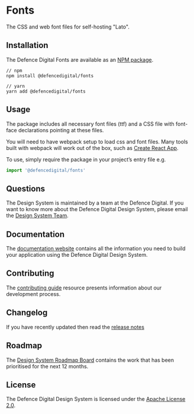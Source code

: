 # Fonts

The CSS and web font files for self-hosting "Lato".

## Installation

The Defence Digital Fonts are available as an [NPM package](https://www.npmjs.com/package/@defencedigital/fonts).

```
// npm
npm install @defencedigital/fonts

// yarn
yarn add @defencedigital/fonts
```

## Usage

The package includes all necessary font files (ttf) and a CSS file with font-face declarations pointing at these files.

You will need to have webpack setup to load css and font files. Many tools built with webpack will work out of the box, such as [Create React App](https://github.com/facebook/create-react-app).

To use, simply require the package in your project’s entry file e.g.

```javascript
import '@defencedigital/fonts'
```

## Questions

The Design System is maintained by a team at the Defence Digital. If you want to know more about the Defence Digital Design System, please email the [Design System Team](mailto:design-system@digital.mod.uk).

## Documentation

The [documentation website](https://design-system.digital.mod.uk/) contains all the information you need to build your application using the Defence Digital Design System.

## Contributing

The [contributing guide](https://github.com/defencedigital/mod-uk-design-system/blob/master/docs/contributing.md) resource presents information about our development process. 

## Changelog

If you have recently updated then read the [release notes](https://github.com/defencedigital/mod-uk-design-system/releases)

## Roadmap

The [Design System Roadmap Board](https://github.com/defencedigital/mod-uk-design-system/projects/7) contains the work that has been prioritised for the next 12 months.

## License

The Defence Digital Design System is licensed under the [Apache License 2.0](https://github.com/defencedigital/mod-uk-design-system/blob/master/LICENSE).

